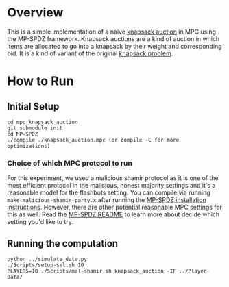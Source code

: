 # Overview
This is a simple implementation of a naive [knapsack auction](https://theory.stanford.edu/~gagan/papers/knapsack_SODA06.pdf) in MPC using the MP-SPDZ framework. 
Knapsack auctions are a kind of auction in which items are allocated to go into a knapsack by their weight and corresponding bid. 
It is a kind of variant of the original [knapsack problem](https://en.wikipedia.org/wiki/Knapsack_problem).

# How to Run

## Initial Setup
```
cd mpc_knapsack_auction
git submodule init
cd MP-SPDZ
./compile ./knapsack_auction.mpc (or compile -C for more optimizations)
```
### Choice of which MPC protocol to run
For this experiment, we used a malicious shamir protocol as it is one of the most efficient protocol in the malicious, honest majority settings and
it's a reasonable model for the flashbots setting. You can compile via running `make malicious-shamir-party.x` after running the [MP-SPDZ installation instructions](https://github.com/data61/MP-SPDZ#tldr-binary-distribution-on-linux-or-source-distribution-on-macos).
However, there are other potential reasonable MPC settings for this as well. Read the [MP-SPDZ README](https://github.com/data61/MP-SPDZ#preface) to learn more about decide which setting you'd like to try.

## Running the computation
```
python ../simulate_data.py
./Scripts/setup-ssl.sh 10
PLAYERS=10 ./Scripts/mal-shamir.sh knapsack_auction -IF ../Player-Data/
```
